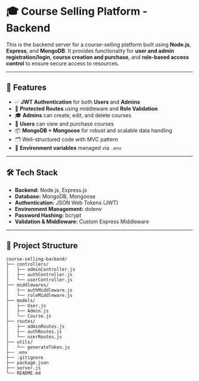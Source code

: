 # 🎓 Course Selling Platform - Backend

This is the backend server for a course-selling platform built using **Node.js**, **Express**, and **MongoDB**. It provides functionality for **user and admin registration/login**, **course creation and purchase**, and **role-based access control** to ensure secure access to resources.

---

## 🚀 Features

- ✅ **JWT Authentication** for both **Users** and **Admins**
- 🔐 **Protected Routes** using middleware and **Role Validation**
- 🎓 **Admins** can create, edit, and delete courses
- 🛒 **Users** can view and purchase courses
- 📦 **MongoDB + Mongoose** for robust and scalable data handling
- 🗂️ Well-structured code with MVC pattern
- 🌱 **Environment variables** managed via `.env`

---

## 🛠️ Tech Stack

- **Backend:** Node.js, Express.js  
- **Database:** MongoDB, Mongoose  
- **Authentication:** JSON Web Tokens (JWT)  
- **Environment Management:** dotenv  
- **Password Hashing:** bcrypt  
- **Validation & Middleware:** Custom Express Middleware

---


## 📁 Project Structure

```text
course-selling-backend/
├── controllers/
│   ├── adminController.js
│   ├── authController.js
│   └── userController.js
├── middlewares/
│   ├── authMiddleware.js
│   └── roleMiddleware.js
├── models/
│   ├── User.js
│   ├── Admin.js
│   └── Course.js
├── routes/
│   ├── adminRoutes.js
│   ├── authRoutes.js
│   └── userRoutes.js
├── utils/
│   └── generateToken.js
├── .env
├── .gitignore
├── package.json
├── server.js
└── README.md
